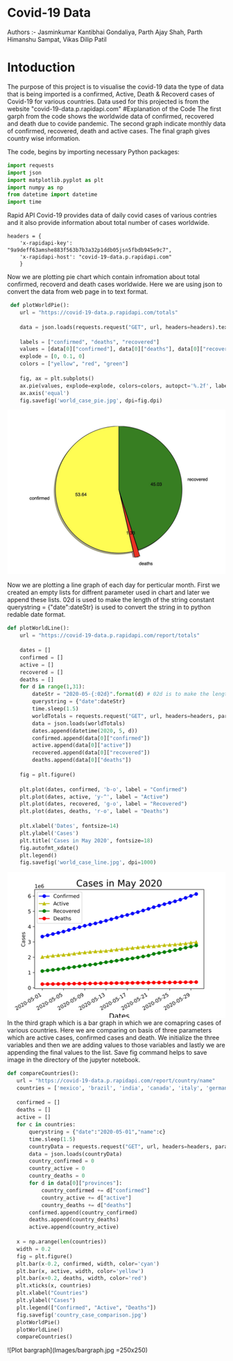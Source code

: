 # Covid-19 Data
Authors :- Jasminkumar Kantibhai Gondaliya, Parth Ajay Shah, Parth Himanshu Sampat, Vikas Dilip Patil


# Intoduction

The purpose of this project is to visualise the covid-19 data
the type of data that is being imported is a confirmed, Active, Death & Recoverd cases of Covid-19 for various countries.
Data used for this projected is from the website "covid-19-data.p.rapidapi.com"
#Explanation of the Code
The first garph from the code shows the worldwide data of confirmed, recovered and death due to covide pandemic.
The second graph indicate monthly data of confirmed, recovered, death and active cases.
The final graph gives country wise information.

The code, begins by importing necessary Python packages:





```python
import requests
import json
import matplotlib.pyplot as plt
import numpy as np
from datetime import datetime
import time
```




Rapid API Covid-19 provides data of daily covid cases of various contries and it also provide information about total number of cases worldwide.



```
headers = {
    'x-rapidapi-key': "9a9deff63amshe883f563b7b3a32p1ddb05jsn5fbdb945e9c7",
    'x-rapidapi-host': "covid-19-data.p.rapidapi.com"
    }
```

 Now we are plotting pie chart which contain infromation about total confirmed, recoverd and death cases worldwide.
 Here we are using json to convert the data from web page in to text format.

 
 
 

```python
 def plotWorldPie():
    url = "https://covid-19-data.p.rapidapi.com/totals"

    data = json.loads(requests.request("GET", url, headers=headers).text)

    labels = ["confirmed", "deaths", "recovered"]
    values = [data[0]["confirmed"], data[0]["deaths"], data[0]["recovered"]]
    explode = [0, 0.1, 0]
    colors = ["yellow", "red", "green"]
   
    fig, ax = plt.subplots()
    ax.pie(values, explode=explode, colors=colors, autopct='%.2f', labels=labels, shadow=True, startangle=90)
    ax.axis('equal')
    fig.savefig('world_case_pie.jpg', dpi=fig.dpi)
```
   

![Plot Piechart](Images/piechart.jpg)

Now we are plotting a line graph of each day for perticular month.
First we created an empty lists for diffrent parameter used in chart and later we append these lists.
02d is used to make the length of the string constant
querystring = {"date":dateStr} is used to convert the string in to python redable date format.



```python
def plotWorldLine():
    url = "https://covid-19-data.p.rapidapi.com/report/totals"

    dates = []
    confirmed = []
    active = []
    recovered = []
    deaths = []
    for d in range(1,31):
        dateStr = "2020-05-{:02d}".format(d) # 02d is to make the length of the string constant
        querystring = {"date":dateStr}
        time.sleep(1.5)
        worldTotals = requests.request("GET", url, headers=headers, params=querystring).text
        data = json.loads(worldTotals)
        dates.append(datetime(2020, 5, d))
        confirmed.append(data[0]["confirmed"])
        active.append(data[0]["active"])
        recovered.append(data[0]["recovered"])
        deaths.append(data[0]["deaths"])

    fig = plt.figure()

    plt.plot(dates, confirmed, 'b-o', label = "Confirmed")
    plt.plot(dates, active, 'y-^', label = "Active")
    plt.plot(dates, recovered, 'g-o', label = "Recovered")
    plt.plot(dates, deaths, 'r-o', label = "Deaths")

    plt.xlabel('Dates', fontsize=14)
    plt.ylabel('Cases')
    plt.title('Cases in May 2020', fontsize=18)
    fig.autofmt_xdate()
    plt.legend()
    fig.savefig('world_case_line.jpg', dpi=1000)
```


![Plot_lineGraph](Images/linegraph.jpg)
In the third graph which is a bar graph in which we are comapring cases of various countries.
Here we are comparing on basis of three parameters which are active cases, confirmed cases and death.
We initialize the three variables and then we are adding values to those variables and lastly we are appending the final values to the list.
Save fig command helps to save image in the directory of the jupyter notebook.



 ```python
 def compareCountries():
    url = "https://covid-19-data.p.rapidapi.com/report/country/name"
    countries = ['mexico', 'brazil', 'india', 'canada', 'italy', 'germany']
   
    confirmed = []
    deaths = []
    active = []
    for c in countries:
        querystring = {"date":"2020-05-01","name":c}
        time.sleep(1.5)
        countryData = requests.request("GET", url, headers=headers, params=querystring).text
        data = json.loads(countryData)
        country_confirmed = 0
        country_active = 0
        country_deaths = 0
        for d in data[0]["provinces"]:
            country_confirmed += d["confirmed"]
            country_active += d["active"]
            country_deaths += d["deaths"]
        confirmed.append(country_confirmed)
        deaths.append(country_deaths)
        active.append(country_active)

    x = np.arange(len(countries))
    width = 0.2
    fig = plt.figure()
    plt.bar(x-0.2, confirmed, width, color='cyan')
    plt.bar(x, active, width, color='yellow')
    plt.bar(x+0.2, deaths, width, color='red')
    plt.xticks(x, countries)
    plt.xlabel("Countries")
    plt.ylabel("Cases")
    plt.legend(["Confirmed", "Active", "Deaths"])
    fig.savefig('country_case_comparison.jpg')
    plotWorldPie()
    plotWorldLine()
    compareCountries()
```

![Plot bargraph](Images/bargraph.jpg =250x250)
